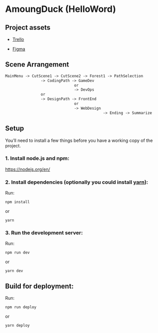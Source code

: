 <!-- Test Check -->

# AmoungDuck (HelloWord)

## Project assets
- [Trello](https://trello.com/b/gsRVRb5W/game-dev-hellogoose)

- [Figma](https://www.figma.com/file/De68DsnlzP3zmqom7YBVNx/Among-Goose?type=design&node-id=0%3A1&mode=design&t=MJVE60UIfElF4Rv3-1)

## Scene Arrangement
```md
MainMenu -> CutScene1 -> CutScene2 -> Forest1 -> PathSelection 
                -> CodingPath -> GameDev
                               or
                               -> DevOps
                or 
                -> DesignPath -> FrontEnd
                               or
                               -> WebDesign
                                            -> Ending -> Summarize
```

## Setup

You’ll need to install a few things before you have a working copy of the project.

### 1. Install node.js and npm:

https://nodejs.org/en/

### 2. Install dependencies (optionally you could install [yarn](https://yarnpkg.com/)):

Run:

```cli
npm install
```

or

```cli
yarn
```

### 3. Run the development server:

Run:

```cli
npm run dev
```

or

```cli
yarn dev
```

## Build for deployment:

Run:

```cli
npm run deploy
```

or

```cli
yarn deploy
```
